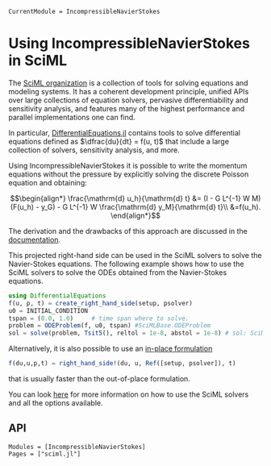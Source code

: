 ```@meta
CurrentModule = IncompressibleNavierStokes
```

# Using IncompressibleNavierStokes in SciML

The [SciML organization](https://sciml.ai/) is a collection of tools for solving equations and modeling systems. It has a coherent development principle, unified APIs over large collections of equation solvers, pervasive differentiability and sensitivity analysis, and features many of the highest performance and parallel implementations one can find.

In particular, [DifferentialEquations.jl](https://docs.sciml.ai/DiffEqDocs/stable/) contains tools to solve differential equations defined as $\dfrac{du}{dt} = f(u, t)$ that include a large collection of solvers, sensitivity analysis, and more.

Using IncompressibleNavierStokes it is possible to write the momentum equations without the pressure by explicitly solving the discrete Poisson equation and obtaining:

```math
\begin{align*}
\frac{\mathrm{d} u_h}{\mathrm{d} t} &= (I - G L^{-1} W M)
(F(u_h) - y_G) - G L^{-1} W \frac{\mathrm{d} y_M}{\mathrm{d} t}\\ &=f(u_h).
\end{align*}
```

<!-- There is an issue with linking to other MD pages: -->
<!-- https://github.com/LuxDL/DocumenterVitepress.jl/issues/172 -->
The derivation and the drawbacks of this approach are discussed in the [documentation](spatial.md).

This projected right-hand side can be used in the SciML solvers to solve the Navier-Stokes equations. The following example shows how to use the SciML solvers to solve the ODEs obtained from the Navier-Stokes equations.

```julia
using DifferentialEquations
f(u, p, t) = create_right_hand_side(setup, psolver)
u0 = INITIAL_CONDITION
tspan = (0.0, 1.0)     # time span where to solve.
problem = ODEProblem(f, u0, tspan) #SciMLBase.ODEProblem
sol = solve(problem, Tsit5(), reltol = 1e-8, abstol = 1e-8) # sol: SciMLBase.ODESolution
```

Alternatively, it is also possible to use an [in-place formulation](https://docs.sciml.ai/DiffEqDocs/stable/basics/problem/#In-place-vs-Out-of-Place-Function-Definition-Forms)

```julia
f(du,u,p,t) = right_hand_side!(du, u, Ref([setup, psolver]), t)
```
that is usually faster than the out-of-place formulation.

You can look [here](https://docs.sciml.ai/DiffEqDocs/stable/basics/overview/) for more information on how to use the SciML solvers and all the options available.

## API
```@autodocs
Modules = [IncompressibleNavierStokes]
Pages = ["sciml.jl"]
```
